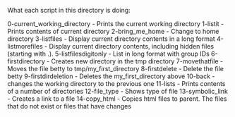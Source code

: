 What each script in this directory is doing:

0-current_working_directory - Prints the current working directory
1-listit - Prints contents of current directory
2-bring_me_home - Change to home directory
3-listfiles - Display current directory contents in a long format
4-listmorefiles - Display current directory contents, including hidden files (starting with .). 
5-listfilesdigitonly - List in long format with group IDs
6-firstdirectory - Creates new directory in the tmp directory
7-movethatfile - Moves the file betty to tmp/my_first_directory
8-firstdelete - Delete the file betty
9-firstdirdeletion - Deletes the my_first_directory above
10-back - changes the working directory to the previous one
11-lists - Prints contents of a number of directories
12-file_type - Shows type of file
13-symbolic_link - Creates a link to a file
14-copy_html - Copies html files to parent. The files that do not exist or files that have changes
